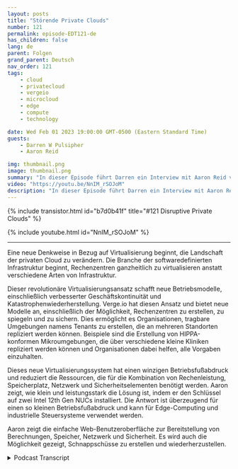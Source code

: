 ```yaml
---
layout: posts
title: "Störende Private Clouds"
number: 121
permalink: episode-EDT121-de
has_children: false
lang: de
parent: Folgen
grand_parent: Deutsch
nav_order: 121
tags:
    - cloud
    - privatecloud
    - vergeio
    - microcloud
    - edge
    - compute
    - technology

date: Wed Feb 01 2023 19:00:00 GMT-0500 (Eastern Standard Time)
guests:
    - Darren W Pulsipher
    - Aaron Reid

img: thumbnail.png
image: thumbnail.png
summary: "In dieser Episode führt Darren ein Interview mit Aaron Reid von Verge.io über ihre innovative Private-Cloud-Technologie, die private Clouds im Rechenzentrum und am Rand verfügbar macht."
video: "https://youtu.be/NnIM_rSOJoM"
description: "In dieser Episode führt Darren ein Interview mit Aaron Reid von Verge.io über ihre innovative Private-Cloud-Technologie, die private Clouds im Rechenzentrum und am Rand verfügbar macht."
---
```


<div>
{% include transistor.html id="b7d0b41f" title="#121 Disruptive Private Clouds" %}

{% include youtube.html id="NnIM_rSOJoM" %}
</div>

---

Eine neue Denkweise in Bezug auf Virtualisierung beginnt, die Landschaft der privaten Cloud zu verändern. Die Branche der softwaredefinierten Infrastruktur beginnt, Rechenzentren ganzheitlich zu virtualisieren anstatt verschiedene Arten von Infrastruktur.

Dieser revolutionäre Virtualisierungsansatz schafft neue Betriebsmodelle, einschließlich verbesserter Geschäftskontinuität und Katastrophenwiederherstellung. Verge.io hat diesen Ansatz und bietet neue Modelle an, einschließlich der Möglichkeit, Rechenzentren zu erstellen, zu spiegeln und zu sichern. Dies ermöglicht es Organisationen, tragbare Umgebungen namens Tenants zu erstellen, die an mehreren Standorten repliziert werden können. Beispiele sind die Erstellung von HIPPA-konformen Mikroumgebungen, die über verschiedene kleine Kliniken repliziert werden können und Organisationen dabei helfen, alle Vorgaben einzuhalten.

Dieses neue Virtualisierungssystem hat einen winzigen Betriebsfußabdruck und reduziert die Ressourcen, die für die Kombination von Rechenleistung, Speicherplatz, Netzwerk und Sicherheitselementen benötigt werden. Aaron zeigt, wie klein und leistungsstark die Lösung ist, indem er den Schlüssel auf zwei Intel 12th Gen NUCs installiert. Die Antwort ist überzeugend für einen so kleinen Betriebsfußabdruck und kann für Edge-Computing und industrielle Steuersysteme verwendet werden.

Aaron zeigt die einfache Web-Benutzeroberfläche zur Bereitstellung von Berechnungen, Speicher, Netzwerk und Sicherheit. Es wird auch die Möglichkeit gezeigt, Schnappschüsse zu erstellen und wiederherzustellen.



<details>
<summary> Podcast Transcript </summary>

<p></p>

</details>
